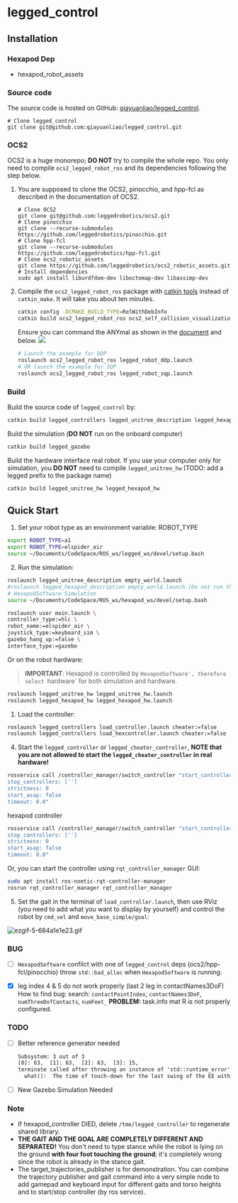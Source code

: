 # legged_control

## Installation

### Hexapod Dep

- hexapod_robot_assets

### Source code

The source code is hosted on GitHub: [qiayuanliao/legged_control](https://github.com/qiayuanliao/legged_control).

```
# Clone legged_control
git clone git@github.com:qiayuanliao/legged_control.git
```

### OCS2

OCS2 is a huge monorepo; **DO NOT** try to compile the whole repo. You only need to compile `ocs2_legged_robot_ros` and
its dependencies following the step below.

1. You are supposed to clone the OCS2, pinocchio, and hpp-fcl as described in the documentation of OCS2.

   ```
   # Clone OCS2
   git clone git@github.com:leggedrobotics/ocs2.git
   # Clone pinocchio
   git clone --recurse-submodules https://github.com/leggedrobotics/pinocchio.git
   # Clone hpp-fcl
   git clone --recurse-submodules https://github.com/leggedrobotics/hpp-fcl.git
   # Clone ocs2_robotic_assets
   git clone https://github.com/leggedrobotics/ocs2_robotic_assets.git
   # Install dependencies
   sudo apt install liburdfdom-dev liboctomap-dev libassimp-dev
   ```

2. Compile the `ocs2_legged_robot_ros` package with [catkin tools](https://catkin-tools.readthedocs.io/en/latest/)
   instead of `catkin_make`. It will take you about ten minutes.

   ```bash
   catkin config -DCMAKE_BUILD_TYPE=RelWithDebInfo
   catkin build ocs2_legged_robot_ros ocs2_self_collision_visualization
   ```

   Ensure you can command the ANYmal as shown in
   the [document](https://leggedrobotics.github.io/ocs2/robotic_examples.html#legged-robot) and below.
   ![](https://leggedrobotics.github.io/ocs2/_images/legged_robot.gif)

   ```bash
   # Launch the example for DDP
   roslaunch ocs2_legged_robot_ros legged_robot_ddp.launch
   # OR launch the example for SQP
   roslaunch ocs2_legged_robot_ros legged_robot_sqp.launch
   ```

### Build

Build the source code of `legged_control` by:

```bash
catkin build legged_controllers legged_unitree_description legged_hexapod_description
```

Build the simulation (**DO NOT** run on the onboard computer)

```bash
catkin build legged_gazebo
```

Build the hardware interface real robot. If you use your computer only for simulation, you **DO NOT** need to
compile `legged_unitree_hw` (TODO: add a legged prefix to the package name)

```bash
catkin build legged_unitree_hw legged_hexapod_hw
```

## Quick Start

1. Set your robot type as an environment variable: ROBOT_TYPE

```bash
export ROBOT_TYPE=a1
export ROBOT_TYPE=elspider_air
source ~/Documents/CodeSpace/ROS_ws/legged_ws/devel/setup.bash
```

2. Run the simulation:

```bash
roslaunch legged_unitree_description empty_world.launch
#roslaunch legged_hexapod_description empty_world.launch (Do not run this command)
# HexapodSoftware Simulation
source ~/Documents/CodeSpace/ROS_ws/hexapod_ws/devel/setup.bash

roslaunch user main.launch \
controller_type:=hlc \
robot_name:=elspider_air \
joystick_type:=keyboard_sim \
gazebo_hang_up:=false \
interface_type:=gazebo
```

Or on the robot hardware:

> **IMPORTANT**: Hexapod is controlled by `HexapodSoftware', therefore select `hardware` for both simulation and hardware.

```bash
roslaunch legged_unitree_hw legged_unitree_hw.launch
roslaunch legged_hexapod_hw legged_hexapod_hw.launch
```

1. Load the controller:

```bash
roslaunch legged_controllers load_controller.launch cheater:=false
roslaunch legged_controllers load_hexcontroller.launch cheater:=false
```

4. Start the `legged_controller` or `legged_cheater_controller`, **NOTE that you are not allowed to start
   the `legged_cheater_controller` in real hardware!**

```bash
rosservice call /controller_manager/switch_controller "start_controllers: ['controllers/legged_controller']
stop_controllers: ['']
strictness: 0
start_asap: false
timeout: 0.0"
```

hexapod controller

```bash
rosservice call /controller_manager/switch_controller "start_controllers: ['controllers/hexapod_controller']
stop_controllers: ['']
strictness: 0
start_asap: false
timeout: 0.0"
```

Or, you can start the controller using `rqt_controller_manager` GUI:

```bash
sudo apt install ros-noetic-rqt-controller-manager
rosrun rqt_controller_manager rqt_controller_manager
```

5. Set the gait in the terminal of `load_controller.launch`, then use RViz (you need to add what you want to display by
   yourself) and control the robot by `cmd_vel` and `move_base_simple/goal`:

![ezgif-5-684a1e1e23.gif](https://s2.loli.net/2022/07/27/lBzdeRa1gmvwx9C.gif)

### BUG

- [ ] `HexapodSoftware` confilct with one of `legged_control` deps (ocs2/hpp-fcl/pinocchio)
      throw `std::bad_alloc` when `HexapodSoftware` is running.

- [x] leg index 4 & 5 do not work properly (last 2 leg in contactNames3DoF)
      How to find bug:
      search: `contactPointIndex`, `contactNames3DoF`, `numThreeDofContacts`, `numFeet_`
      **PROBLEM:** task.info mat R is not properly configured.

### TODO

- [ ] Better reference generator needed

  ```txt
  Subsystem: 3 out of 3
  [0]: 63,  [1]: 63,  [2]: 63,  [3]: 15,
  terminate called after throwing an instance of 'std::runtime_error'
    what():  The time of touch-down for the last swing of the EE with ID 4 is not defined.
  ```

- [ ] New Gazebo Simulation Needed

### Note

- If hexapod_controller DIED, delete `/tme/legged_controller` to regenerate shared library.
- **THE GAIT AND THE GOAL ARE COMPLETELY DIFFERENT AND SEPARATED!** You don't need to type stance while the robot is
  lying on the ground **with four foot touching the ground**; it's completely wrong since the robot is already in the
  stance gait.
- The target_trajectories_publisher is for demonstration. You can combine the trajectory publisher and gait command into
  a very simple node to add gamepad and keyboard input for different gaits and torso heights and to start/stop
  controller (by ros service).
